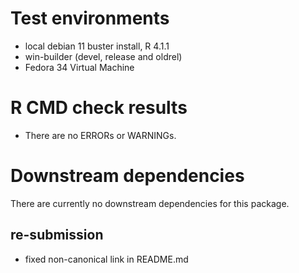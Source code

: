 # Test environments
* local debian 11 buster install, R 4.1.1
* win-builder (devel, release and oldrel)
* Fedora 34 Virtual Machine

# R CMD check results
* There are no ERRORs or WARNINGs.

# Downstream dependencies
There are currently no downstream dependencies for this package.

## re-submission
* fixed non-canonical link in README.md
